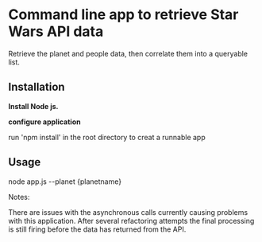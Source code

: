 # Command line app to retrieve Star Wars API data

Retrieve the planet and people data, then correlate them into a queryable list.

## Installation

**Install Node js.**

**configure application**

run 'npm install' in the root directory  to creat a runnable app

## Usage

node app.js --planet {planetname}

Notes:

There are issues with the asynchronous calls currently causing problems with this application. After several refactoring attempts the final processing is still firing before the data has returned from the API.